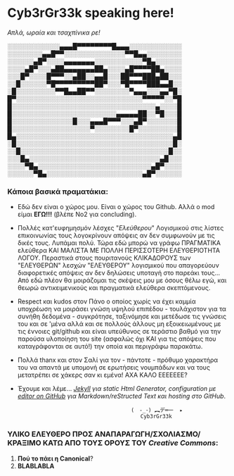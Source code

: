 
# Cyb3rGr33k speaking here!
_Απλά, ωραία και τσαχπίνικα ρε!_ 


░░░░░░░░░░░░▄▄▄█▀▀▀▀▀▀▀▀█▄▄▄░░░░░░░░░░░░
░░░░░░░░▄▄█▀▀░░░░░░░░░░░░░░▀▀█▄▄░░░░░░░░
░░░░░░▄█▀░░░░▄▄▄▄▄▄▄░░░░░░░░░░░▀█▄░░░░░░
░░░░▄█▀░░░▄██▄▄▄▄▄▄▄██▄░░░░▄█▀▀▀▀██▄░░░░
░░░█▀░░░░█▀▀▀░░▄██░░▄▄█░░░██▀▀▀███▄██░░░
░░█░░░░░░▀█▀▀▀▀▀▀▀▀▀██▀░░░▀█▀▀▀▀███▄▄█░░
░█░░░░░░░░░▀▀█▄▄██▀▀░░░░░░░░▀▄▄▄░░░▄▄▀█░
█▀░░░░░░░░░░░░░░░░░░░░░░░░░░░░░▀▀▀▀▀░░▀█
█░░░░░░░░░░░░░░░░░░░░░░░░░░░░░░░░░▄░░░░█
█░░░░░░░░░░░░░░░░░░░░░░░░▄▄▄▄▄██░░▀█░░░█
█░░░░░░░░░░░░░░█░░░▄▄▄█▀▀▀░░░▄█▀░░░░░░░█
█░░░░░░░░░░░░░░░░░░▀░░░░░░░░█▀░░░░░░░░░█
█▄░░░░░░░░░░░░░░░░░░░░░░░░░░░░░░░░░░░░▄█
░█░░░░░░░░░░░░░░░░░░░░░░░░░░░░░░░░░░░░█░
░░█░░░░░░░░░░░░░░░░░░░░░░░░░░░░░░░░░░█░░
░░░█▄░░░░░░░░░░░░░░░░░░░░░░░░░░░░░░▄█░░░
░░░░▀█▄░░░░░░░░░░░░░░░░░░░░░░░░░░▄█▀░░░░
░░░░░░▀█▄░░░░░░░░░░░░░░░░░░░░░░▄█▀░░░░░░




### Κάποια βασικά πραματάκια: 

- Εδώ δεν είναι ο χώρος μου. Είναι ο χώρος του Github. Αλλά ο mod είμαι **ΕΓΩ!!!** (βλέπε Νο2 για concluding). 

- Πολλές κατ'ευφημησμόν λέσχες "_Ελεύθερου_" Λογισμικού στις λίστες επικοινωνίας τους λογοκρίνουν απόψεις αν δεν συμφωνούν με τις δικές τους. Λυπάμαι πολύ. Τώρα εδώ μπορώ να γράφω ΠΡΑΓΜΑΤΙΚΑ ελεύθερα ΚΑΙ ΜΑΛΙΣΤΑ ΜΕ ΠΟΛΛΗ ΠΕΡΙΣΣΟΤΕΡΗ ΕΛΕΥΘΕΡΙΟΤΗΤΑ ΛΟΓΟΥ. Περαστικά στους πουριτανούς ΚΛΙΚΑΔΟΡΟΥΣ των "ΕΛΕΥΘΕΡΩΝ" λεσχών "ΕΛΕΥΘΕΡΟΥ" λογισμικού που απαγορεύουν διαφορετικές απόψεις αν δεν δηλώσεις υποταγή στο παρεάκι τους... Από εδώ πλέον θα μοιράζομαι τις σκέψεις μου με όσους θέλω εγώ, και θεωρώ αντικειμενικούς και πραγματικά ελεύθερα σκεπτόμενους. 

- Respect και kudos στον Πάνο ο οποίος χωρίς να έχει καμμία υποχρέωση να μοιράσει γνώση υψηλού επιπέδου - τουλάχιστον για τα συνήθη δεδομένα - συγκρότησε, ταξινόμησε και μετέδωσε τις γνώσεις του και σε 'μένα αλλά και σε πολλούς άλλους μη εξοικειωμένους με τις έννοιες git/github και είναι υπεύθυνος σε τεράστιο βαθμό για την παρούσα υλοποίηση του site (ασφαλώς όχι ΚΑΙ για τις απόψεις που καταγράφονται σε αυτό!) την οποία και περιγράφω παρακάτω. 

- Πολλά thanx και στον Σαλί για τον - πάντοτε - πρόθυμο χαρακτήρα του να απαντά με υπομονή σε ερωτήσεις νουμπάδων και να τους μετατρέπει σε χάκερς σαν κι εμένα! ΑΧΑ ΚΑΛΟ ΕΕΕΕΕΕΕ? 

- Έχουμε και λέμε... _[Jekyll](https://jekyllrb.com/) για static Html Generator, configuration με [editor on GitHub](https://github.com/cybergreek/cybergreek.github.io/edit/master/index.md) για Markdown/reStructed Text και hosting στο GitHub_. 

                                          (　-_･) ︻デ═一  ▸
                                             Cyb3rGr33k


### ΥΛΙΚΟ ΕΛΕΥΘΕΡΟ ΠΡΟΣ ΑΝΑΠΑΡΑΓΩΓΗ/ΣΧΟΛΙΑΣΜΟ/ΚΡΑΞΙΜΟ ΚΑΤΩ ΑΠΟ ΤΟΥΣ ΟΡΟΥΣ ΤΟΥ _**Creative Commons**_: 

1. **Πού το πάει η Canonical**? 
2. **BLABLABLA**




